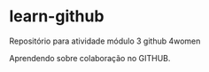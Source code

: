 # learn-github
Repositório para atividade módulo 3 github 4women

Aprendendo sobre colaboração no GITHUB.
